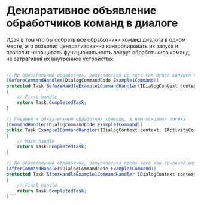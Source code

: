 # Декларативное объявление обработчиков команд в диалоге

Идея в том что бы собрать все обработчики команд диалога в одном месте, это позволит централизованно контролировать их запуск и позволит наращивать функциональность вокруг обработчкиов команд, не затрагивая их внутреннее устройство:

```csharp

// Не обязательный обработчик, запускаеться до того как будет запущен главный
[BeforeCommandHandler(DialogCommandCode.Example1Command)]
protected Task BeforeHandleExample1CommandHandler(IDialogContext context, IActivityCommand command)
{
    // First handle
    return Task.CompletedTask;
}

// Главный и обязательный обработчик команды, в нём основная логика
[CommandHandler(DialogCommandCode.Example1Command)]
public Task Example1CommandHandler(IDialogContext context, IActivityCommand command)
{
    // Main handle
    return Task.CompletedTask;
}

// Не обязательный обработчик, запускаеться после того как основной отработал
[AfterCommandHandler(DialogCommandCode.Example1Command)]
protected Task AfterHandleExample1CommandHandler(IDialogContext context, IActivityCommand command)
{
    // Final handle
    return Task.CompletedTask;
}```
